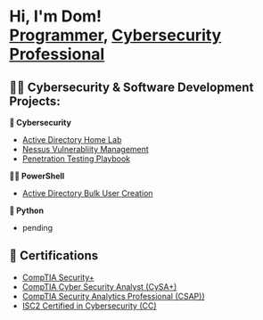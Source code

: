 <h1>Hi, I'm Dom!  <br/><a href="https://github.com/hy3nad1v">Programmer</a>, <a href="https://www.linkedin.com/in/dominique-hendricks216/">Cybersecurity Professional</a>
  
<h2>👨‍💻 Cybersecurity & Software Development Projects:</h2>
<b>🔐 Cybersecurity</b>

  - [Active Directory Home Lab](https://github.com/hy3nad1v/ActiveDirectoryLab)
  - [Nessus Vulnerabliity Management](https://github.com/hy3nad1v/NessusVulnerabilityManagement)
  - [Penetration Testing Playbook](https://github.com/hy3nad1v/Penetration-Test-Playbook)

<b>🔋🐚 PowerShell</b>

  - [Active Directory Bulk User Creation](https://github.com/hy3nad1v/ActiveDirectoryBulkUserCreation)
  
<b>🐍 Python</b>
  - pending


<h2>📜 Certifications</h2>

- [CompTIA Security+](https://www.credly.com/badges/6bf667c1-ccff-4eaa-827b-81056b0b2ca0)
- [CompTIA Cyber Security Analyst (CySA+)](https://www.credly.com/badges/ca2e8274-d744-4c02-b117-b430785bd432)
- [CompTIA Security Analytics Professional (CSAP))](https://www.credly.com/badges/cce5407b-9d4a-4fa3-9ccd-e4144f179c2d)
- [ISC2 Certified in Cybersecurity (CC)](https://www.credly.com/badges/0fceff23-0735-409f-826f-391e64abcdf8)




<!--
Here are some ideas to get you started:

- 🔭 I’m currently working on ...
- 🌱 I’m currently learning ...
- 👯 I’m looking to collaborate on ...
- 🤔 I’m looking for help with ...
- 💬 Ask me about ...
- 📫 How to reach me: ...
- 😄 Pronouns: ...
- ⚡ Fun fact: ...
-->
